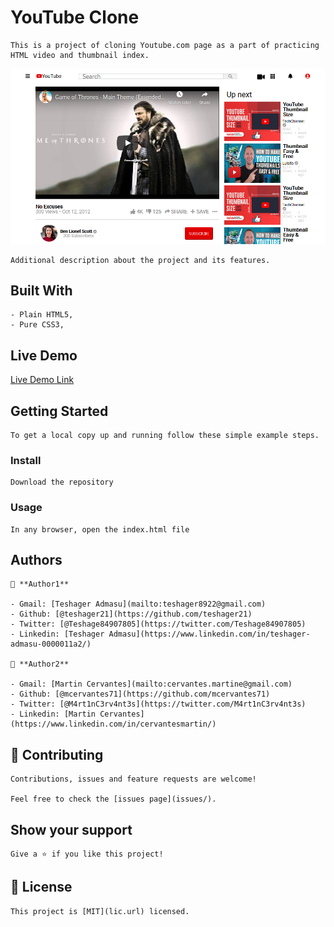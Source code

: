 # YouTube Clone

    This is a project of cloning Youtube.com page as a part of practicing HTML video and thumbnail index.

![screenshot](./screenshot.png)

    Additional description about the project and its features.

## Built With

    - Plain HTML5,
    - Pure CSS3,

## Live Demo

[Live Demo Link](https://mcervantes71.github.io/YouTubeClone/index.html)

## Getting Started

    To get a local copy up and running follow these simple example steps.

### Install

    Download the repository

### Usage

    In any browser, open the index.html file

## Authors

    👤 **Author1**

    - Gmail: [Teshager Admasu](mailto:teshager8922@gmail.com)
    - Github: [@teshager21](https://github.com/teshager21)
    - Twitter: [@Teshage84907805](https://twitter.com/Teshage84907805)
    - Linkedin: [Teshager Admasu](https://www.linkedin.com/in/teshager-admasu-0000011a2/)

    👤 **Author2**

    - Gmail: [Martin Cervantes](mailto:cervantes.martine@gmail.com)
    - Github: [@mcervantes71](https://github.com/mcervantes71)
    - Twitter: [@M4rt1nC3rv4nt3s](https://twitter.com/M4rt1nC3rv4nt3s)
    - Linkedin: [Martin Cervantes](https://www.linkedin.com/in/cervantesmartin/)

## 🤝 Contributing

    Contributions, issues and feature requests are welcome!

    Feel free to check the [issues page](issues/).

## Show your support

    Give a ⭐️ if you like this project!

## 📝 License

    This project is [MIT](lic.url) licensed.
